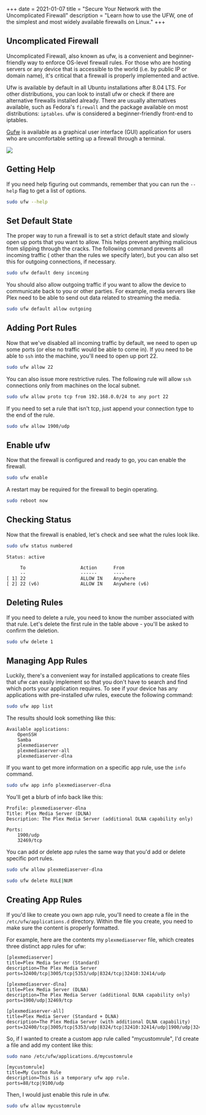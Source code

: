 +++
date = 2021-01-07
title = "Secure Your Network with the Uncomplicated Firewall"
description = "Learn how to use the UFW, one of the simplest and most widely available firewalls on Linux."
+++

## Uncomplicated Firewall

Uncomplicated Firewall, also known as ufw, is a convenient and beginner-friendly way to enforce OS-level firewall rules.
For those who are hosting servers or any device that is accessible to the world (i.e. by public IP or domain name), it's
critical that a firewall is properly implemented and active.

Ufw is available by default in all Ubuntu installations after 8.04 LTS. For other distributions, you can look to install
ufw or check if there are alternative firewalls installed already. There are usually alternatives available, such as
Fedora's `firewall` and the package available on most distributions: `iptables`. ufw is considered a beginner-friendly
front-end to iptables.

[Gufw](https://gufw.org) is available as a graphical user interface (GUI) application for users who are uncomfortable
setting up a firewall through a terminal.

![](https://img.cleberg.io/blog/026-secure-your-network-with-the-uncomplicated-firewall/gufw.png)

## Getting Help

If you need help figuring out commands, remember that you can run the `--help` flag to get a list of options.

```bash
sudo ufw --help
```

## Set Default State

The proper way to run a firewall is to set a strict default state and slowly open up ports that you want to allow. This
helps prevent anything malicious from slipping through the cracks. The following command prevents all incoming traffic (
other than the rules we specify later), but you can also set this for outgoing connections, if necessary.

```bash
sudo ufw default deny incoming
```

You should also allow outgoing traffic if you want to allow the device to communicate back to you or other parties. For
example, media servers like Plex need to be able to send out data related to streaming the media.

```bash
sudo ufw default allow outgoing
```

## Adding Port Rules

Now that we've disabled all incoming traffic by default, we need to open up some ports (or else no traffic would be able
to come in). If you need to be able to `ssh` into the machine, you'll need to open up port 22.

```bash
sudo ufw allow 22
```

You can also issue more restrictive rules. The following rule will allow `ssh` connections only from machines on the
local subnet.

```bash
sudo ufw allow proto tcp from 192.168.0.0/24 to any port 22
```

If you need to set a rule that isn't tcp, just append your connection type to the end of the rule.

```bash
sudo ufw allow 1900/udp
```

## Enable ufw

Now that the firewall is configured and ready to go, you can enable the firewall.

```bash
sudo ufw enable
```

A restart may be required for the firewall to begin operating.

```bash
sudo reboot now
```

## Checking Status

Now that the firewall is enabled, let's check and see what the rules look like.

```bash
sudo ufw status numbered
```

```text
Status: active

     To                    Action      From
     --                    ------      ----
[ 1] 22                    ALLOW IN    Anywhere
[ 2] 22 (v6)               ALLOW IN    Anywhere (v6)
```

## Deleting Rules

If you need to delete a rule, you need to know the number associated with that rule. Let's delete the first rule in the
table above - you'll be asked to confirm the deletion.

```bash
sudo ufw delete 1
```

## Managing App Rules

Luckily, there's a convenient way for installed applications to create files that ufw can easily implement so that you
don't have to search and find which ports your application requires. To see if your device has any applications with
pre-installed ufw rules, execute the following command:

```bash
sudo ufw app list
```

The results should look something like this:

```text
Available applications:
    OpenSSH
    Samba
    plexmediaserver
    plexmediaserver-all
    plexmediaserver-dlna
```

If you want to get more information on a specific app rule, use the `info` command.

```bash
sudo ufw app info plexmediaserver-dlna
```

You'll get a blurb of info back like this:

```text
Profile: plexmediaserver-dlna
Title: Plex Media Server (DLNA)
Description: The Plex Media Server (additional DLNA capability only)

Ports:
    1900/udp
    32469/tcp
```

You can add or delete app rules the same way that you'd add or delete specific port rules.

```bash
sudo ufw allow plexmediaserver-dlna
```

```bash
sudo ufw delete RULE|NUM
```

## Creating App Rules

If you'd like to create you own app rule, you'll need to create a file in the `/etc/ufw/applications.d` directory.
Within the file you create, you need to make sure the content is properly formatted.

For example, here are the contents my `plexmediaserver` file, which creates three distinct app rules for ufw:

```text
[plexmediaserver]
title=Plex Media Server (Standard)
description=The Plex Media Server
ports=32400/tcp|3005/tcp|5353/udp|8324/tcp|32410:32414/udp

[plexmediaserver-dlna]
title=Plex Media Server (DLNA)
description=The Plex Media Server (additional DLNA capability only)
ports=1900/udp|32469/tcp

[plexmediaserver-all]
title=Plex Media Server (Standard + DLNA)
description=The Plex Media Server (with additional DLNA capability)
ports=32400/tcp|3005/tcp|5353/udp|8324/tcp|32410:32414/udp|1900/udp|32469/tcp
```

So, if I wanted to create a custom app rule called "mycustomrule", I'd create a file and add my content like this:

```bash
sudo nano /etc/ufw/applications.d/mycustomrule
```

```text
[mycustomrule]
title=My Custom Rule
description=This is a temporary ufw app rule.
ports=88/tcp|9100/udp
```

Then, I would just enable this rule in ufw.

```bash
sudo ufw allow mycustomrule
```
